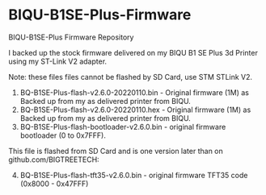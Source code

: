 # BIQU-B1SE-Plus-Firmware
BIQU-B1SE-Plus Firmware Repository

I backed up the stock firmware delivered on my BIQU B1 SE Plus 3d Printer using my ST-Link V2 adapter.

Note: these files files cannot be flashed by SD Card, use STM STLink V2.

1. BQ-B1SE-Plus-flash-v2.6.0-20220110.bin - Original firmware (1M) as Backed up from my as delivered printer from BIQU.
2. BQ-B1SE-Plus-flash-v2.6.0-20220110.hex - Original firmware (1M) as Backed up from my as delivered printer from BIQU.
3. BQ-B1SE-Plus-flash-bootloader-v2.6.0.bin - original firmware bootloader (0 to 0x7FFF). 

This file is flashed from SD Card and is one version later than on github.com/BIGTREETECH:  

4. BQ-B1SE-Plus-flash-tft35-v2.6.0.bin - original firmware TFT35 code (0x8000 - 0x47FFF)
